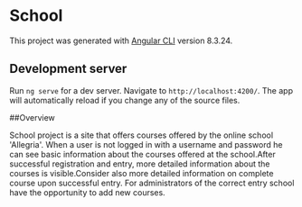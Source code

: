# School

This project was generated with [Angular CLI](https://github.com/angular/angular-cli) version 8.3.24.

## Development server

Run `ng serve` for a dev server. Navigate to `http://localhost:4200/`. The app will automatically reload if you change any of the source files.


##Overview


School project is a site that offers courses offered by the online school 'Allegria'. When a user is not logged in with a username and password he can see basic information about the courses offered at the school.After successful registration and entry, more detailed information about the courses is visible.Consider also more detailed information on complete course upon successful entry. 
For administrators of the correct entry school have the opportunity to add new courses.
